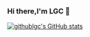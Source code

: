### Hi there,I'm LGC 👋

[![githublgc's GitHub stats](https://github-readme-stats.vercel.app/api?username=githublgc)](https://github.com/anuraghazra/github-readme-stats)


